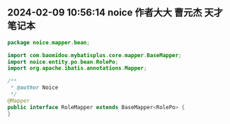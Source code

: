 ## 2024-02-09 10:56:14 noice 作者大大 曹元杰 天才 笔记本

```java
package noice.mapper.bean;

import com.baomidou.mybatisplus.core.mapper.BaseMapper;
import noice.entity.po.bean.RolePo;
import org.apache.ibatis.annotations.Mapper;

/**
 * @author Noice
 */
@Mapper
public interface RoleMapper extends BaseMapper<RolePo> {
}
```
